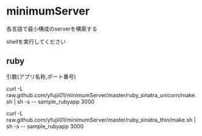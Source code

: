 # minimumServer

各言語で最小構成のserverを構築する

shellを実行してください


## ruby

引数(アプリ名称,ポート番号)

curl -L raw.github.com/yfujii01/minimumServer/master/ruby_sinatra_unicorn/make.sh | sh -s -- sample_rubyapp 3000

curl -L raw.github.com/yfujii01/minimumServer/master/ruby_sinatra_thin/make.sh | sh -s -- sample_rubyapp 3000

